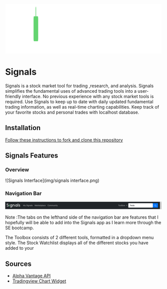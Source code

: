 ![Signals](https://github.com/nickmendezFlatiron/Signals/blob/main/img/Signals.png)

# Signals

Signals is a stock market tool for trading ,research, and analysis. Signals simplifies the fundamental uses of advanced trading tools into a user-friendly interface. No previous experience with any stock market tools is required. Use Signals to keep up to date with daily updated fundamental trading information, as well as real-time charting capabilities. Keep track of your favorite stocks and personal trades with localhost database.

## Installation

[Follow these instructions to fork and clone this repository](https://docs.github.com/en/desktop/contributing-and-collaborating-using-github-desktop/adding-and-cloning-repositories/cloning-a-repository-from-github-to-github-desktop)

## Signals Features

### Overview

![Signals Interface](img/signals interface.png)



### Navigation Bar

![Navbar](https://github.com/nickmendezFlatiron/Signals/blob/main/img/navbar.png)

Note :The tabs on the lefthand side of the navigation bar are features that I hopefully will be able to add into the Signals app as I learn more through the SE bootcamp. 

The Toolbox consists of 2 different tools, formatted in a dropdown menu style. 
The Stock Watchlist displays all of the different stocks you have added to your 




## Sources

- [Alpha Vantage API](https://www.alphavantage.co/)
- [Tradingview Chart Widget](https://www.tradingview.com/widget/)
